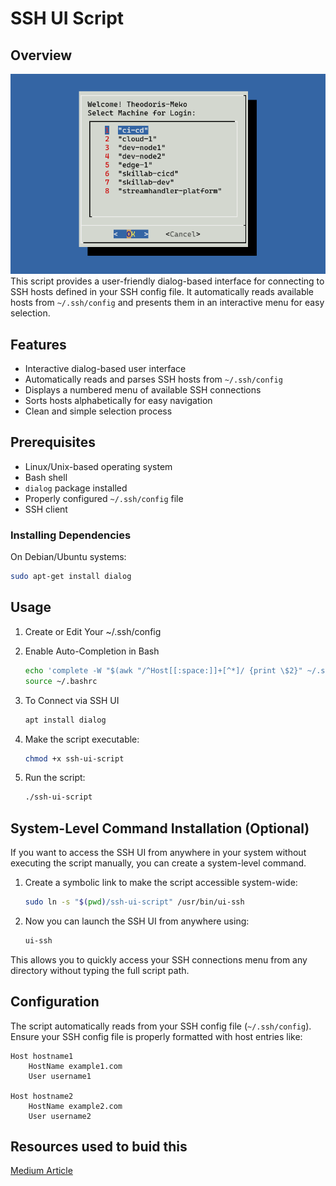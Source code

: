 # SSH UI Script

## Overview
![SSH UI Script Demo](images/image.png)
This script provides a user-friendly dialog-based interface for connecting to SSH hosts defined in your SSH config file. It automatically reads available hosts from `~/.ssh/config` and presents them in an interactive menu for easy selection.

## Features
- Interactive dialog-based user interface
- Automatically reads and parses SSH hosts from `~/.ssh/config`
- Displays a numbered menu of available SSH connections
- Sorts hosts alphabetically for easy navigation
- Clean and simple selection process

## Prerequisites
- Linux/Unix-based operating system
- Bash shell
- `dialog` package installed
- Properly configured `~/.ssh/config` file
- SSH client

### Installing Dependencies
On Debian/Ubuntu systems:
```bash
sudo apt-get install dialog
```

## Usage
1. Create or Edit Your ~/.ssh/config
2. Enable Auto-Completion in Bash
    ```bash
    echo 'complete -W "$(awk "/^Host[[:space:]]+[^*]/ {print \$2}" ~/.ssh/config)" ssh' >> ~/.bashrc
    source ~/.bashrc
    ```
3. To Connect via SSH UI
   ```bash
   apt install dialog
   ```

4. Make the script executable:
   ```bash
   chmod +x ssh-ui-script
   ```

5. Run the script:
   ```bash
   ./ssh-ui-script
   ```

## System-Level Command Installation (Optional)
If you want to access the SSH UI from anywhere in your system without executing the script manually, you can create a system-level command.

1. Create a symbolic link to make the script accessible system-wide:
   ```bash
   sudo ln -s "$(pwd)/ssh-ui-script" /usr/bin/ui-ssh
   ```

2. Now you can launch the SSH UI from anywhere using:
   ```bash
   ui-ssh
   ```

This allows you to quickly access your SSH connections menu from any directory without typing the full script path.

## Configuration
The script automatically reads from your SSH config file (`~/.ssh/config`). Ensure your SSH config file is properly formatted with host entries like:

```
Host hostname1
    HostName example1.com
    User username1

Host hostname2
    HostName example2.com
    User username2
```

## Resources used to buid this
[Medium Article](https://medium.com/devsecops-community/ssh-like-a-boss-why-remember-hosts-when-your-terminal-can-do-it-for-you-a7d9f8497548)